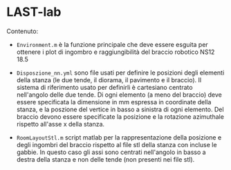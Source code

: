 # LAST-lab

Contenuto:

* ```Environment.m``` è la funzione principale che deve essere esguita per 
ottenere i plot di ingombro e raggiungibilità del braccio robotico NS12 18.5

* ```Disposzione_nn.yml``` sono file usati per definire le posizioni degli 
elementi della stanza (le due tende, il diorama, il pavimento e il braccio).
Il sistema di riferimento usato per definirli è cartesiano centrato nell'angolo
delle due tende. Di ogni elemento (a meno del braccio) deve essere specificata
la dimensione in mm espressa in coordinate della stanza, e la poszione del
vertice in basso a sinistra di ogni elemento. Del braccio devono essere 
specificate la posizione e la rotazione azimuthale rispetto all'asse x della stanza.

* ```RoomLayoutStl.m``` script matlab per la rappresentazione della posizione
e degli ingombri del braccio rispetto al file stl della stanza con incluse le 
gabbie. In questo caso gli assi sono centrati nell'angolo in basso a destra della
stanza e non delle tende (non presenti nei file stl).

